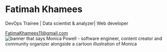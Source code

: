 # Fatimah Khamees
DevOps Trainee | Data scientist  & analyzer| Web developer 
<div id="webaddress">
<a href="">FatimaKhamees11@gmail.com</a>

<img  alt="banner that says Monica Powell - software engineer, content creator and community organizer alongside a cartoon illustration of Monica">


